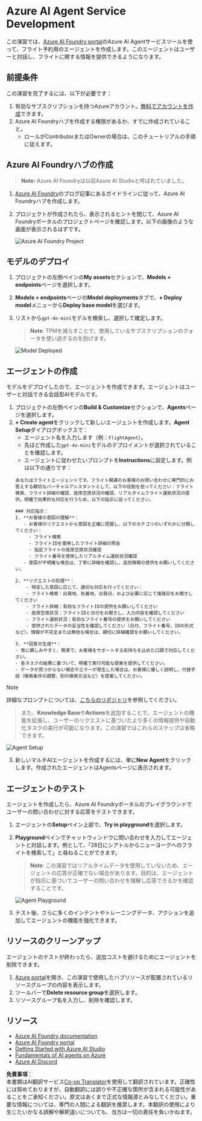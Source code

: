 <!--
CO_OP_TRANSLATOR_METADATA:
{
  "original_hash": "7e92870dc0843e13d4dabc620c09d2d9",
  "translation_date": "2025-06-11T04:51:03+00:00",
  "source_file": "02-explore-agentic-frameworks/azure-ai-foundry-agent-creation.md",
  "language_code": "ja"
}
-->
# Azure AI Agent Service Development

この演習では、[Azure AI Foundry portal](https://ai.azure.com/?WT.mc_id=academic-105485-koreyst)のAzure AI Agentサービスツールを使って、フライト予約用のエージェントを作成します。このエージェントはユーザーと対話し、フライトに関する情報を提供できるようになります。

## 前提条件

この演習を完了するには、以下が必要です：
1. 有効なサブスクリプションを持つAzureアカウント。[無料でアカウントを作成](https://azure.microsoft.com/free/?WT.mc_id=academic-105485-koreyst)できます。
2. Azure AI Foundryハブを作成する権限があるか、すでに作成されていること。
    - ロールがContributorまたはOwnerの場合は、このチュートリアルの手順に従えます。

## Azure AI Foundryハブの作成

> **Note:** Azure AI Foundryは以前Azure AI Studioと呼ばれていました。

1. [Azure AI Foundry](https://learn.microsoft.com/en-us/azure/ai-studio/?WT.mc_id=academic-105485-koreyst)のブログ記事にあるガイドラインに従って、Azure AI Foundryハブを作成します。
2. プロジェクトが作成されたら、表示されるヒントを閉じて、Azure AI Foundryポータルのプロジェクトページを確認します。以下の画像のような画面が表示されるはずです。

    ![Azure AI Foundry Project](../../../02-explore-agentic-frameworks/images/azure-ai-foundry.png)

## モデルのデプロイ

1. プロジェクトの左側ペインの**My assets**セクションで、**Models + endpoints**ページを選択します。
2. **Models + endpoints**ページの**Model deployments**タブで、**+ Deploy model**メニューから**Deploy base model**を選びます。
3. リストから`gpt-4o-mini`モデルを検索し、選択して確定します。

    > **Note**: TPMを減らすことで、使用しているサブスクリプションのクォータを使い過ぎるのを防げます。

    ![Model Deployed](../../../02-explore-agentic-frameworks/images/model-deployment.png)

## エージェントの作成

モデルをデプロイしたので、エージェントを作成できます。エージェントはユーザーと対話できる会話型AIモデルです。

1. プロジェクトの左側ペインの**Build & Customize**セクションで、**Agents**ページを選択します。
2. **+ Create agent**をクリックして新しいエージェントを作成します。**Agent Setup**ダイアログボックスで：
    - エージェント名を入力します（例：`FlightAgent`）。
    - 先ほど作成した`gpt-4o-mini`モデルのデプロイメントが選択されていることを確認します。
    - エージェントに従わせたいプロンプトを**Instructions**に設定します。例は以下の通りです：
    ```
    あなたはフライトエージェントです。フライト関連のお客様のお問い合わせに専門的にお答えする親切なバーチャルアシスタントとして、以下の役割を担ってください：フライト検索、フライト詳細の確認、座席空席状況の確認、リアルタイムフライト運航状況の提供。明確で効果的な対応を行うため、以下の指示に従ってください。

    ### 対応指示：
    1. **お客様の意図の理解**：
       - お客様のリクエストから意図を正確に把握し、以下のカテゴリのいずれかに分類してください：
         - フライト検索
         - フライトIDを使用したフライト詳細の照会
         - 指定フライトの座席空席状況確認
         - フライト番号を使用したリアルタイム運航状況確認
       - 意図が不明確な場合は、丁寧に詳細を確認し、追加情報の提供をお願いしてください。
        
    2. **リクエストの処理**：
        - 特定した意図に応じて、適切な対応を行ってください：
        - フライト検索：出発地、到着地、出発日、および必要に応じて復路日をお聞きしてください
        - フライト詳細：有効なフライトIDの提供をお願いしてください
        - 座席空席状況：フライトIDと日付をお聞きし、入力内容を確認してください
        - フライト運航状況：有効なフライト番号の提供をお願いしてください
        - 提供されたデータの妥当性を確認してください（日付、フライト番号、IDの形式など）。情報が不完全または無効な場合は、親切に詳細確認をお願いしてください。

    3. **回答の生成**：
    - 常に親しみやすく、簡潔で、お客様をサポートする気持ちを込めた口調で対応してください。
    - 各タスクの結果に基づいて、明確で実行可能な提案を提供してください。
    - データが見つからない場合やエラーが発生した場合は、お客様に優しく説明し、代替手段（検索条件の調整、別の検索方法など）を提案してください。
    
    ```
> [!NOTE]
> 詳細なプロンプトについては、[こちらのリポジトリ](https://github.com/ShivamGoyal03/RoamMind)を参照してください。
    
> また、**Knowledge Base**や**Actions**を追加することで、エージェントの機能を拡張し、ユーザーのリクエストに基づいたより多くの情報提供や自動化タスクの実行が可能になります。この演習ではこれらのステップは省略できます。
    
![Agent Setup](../../../02-explore-agentic-frameworks/images/agent-setup.png)

3. 新しいマルチAIエージェントを作成するには、単に**New Agent**をクリックします。作成されたエージェントはAgentsページに表示されます。

## エージェントのテスト

エージェントを作成したら、Azure AI Foundryポータルのプレイグラウンドでユーザーの問い合わせに対する応答をテストできます。

1. エージェントの**Setup**ペイン上部で、**Try in playground**を選択します。
2. **Playground**ペインでチャットウィンドウに問い合わせを入力してエージェントと対話します。例として、「28日にシアトルからニューヨークへのフライトを検索して」と尋ねることができます。

    > **Note**: この演習ではリアルタイムデータを使用していないため、エージェントの応答が正確でない場合があります。目的は、エージェントが指示に基づいてユーザーの問い合わせを理解し応答できるかを確認することです。

    ![Agent Playground](../../../02-explore-agentic-frameworks/images/agent-playground.png)

3. テスト後、さらに多くのインテントやトレーニングデータ、アクションを追加してエージェントの機能を強化できます。

## リソースのクリーンアップ

エージェントのテストが終わったら、追加コストを避けるためにエージェントを削除できます。
1. [Azure portal](https://portal.azure.com)を開き、この演習で使用したハブリソースが配置されているリソースグループの内容を表示します。
2. ツールバーで**Delete resource group**を選択します。
3. リソースグループ名を入力し、削除を確認します。

## リソース

- [Azure AI Foundry documentation](https://learn.microsoft.com/en-us/azure/ai-studio/?WT.mc_id=academic-105485-koreyst)
- [Azure AI Foundry portal](https://ai.azure.com/?WT.mc_id=academic-105485-koreyst)
- [Getting Started with Azure AI Studio](https://techcommunity.microsoft.com/blog/educatordeveloperblog/getting-started-with-azure-ai-studio/4095602?WT.mc_id=academic-105485-koreyst)
- [Fundamentals of AI agents on Azure](https://learn.microsoft.com/en-us/training/modules/ai-agent-fundamentals/?WT.mc_id=academic-105485-koreyst)
- [Azure AI Discord](https://aka.ms/AzureAI/Discord)

**免責事項**：  
本書類はAI翻訳サービス[Co-op Translator](https://github.com/Azure/co-op-translator)を使用して翻訳されています。正確性には努めておりますが、自動翻訳には誤りや不正確な箇所が含まれる可能性があることをご承知ください。原文はあくまで正式な情報源とみなしてください。重要な情報については、専門の人間による翻訳を推奨します。本翻訳の使用により生じたいかなる誤解や解釈違いについても、当方は一切の責任を負いかねます。